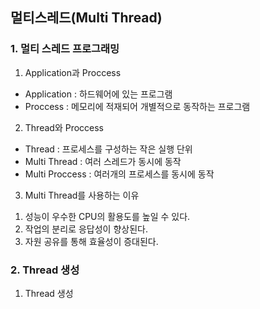 ## 멀티스레드(Multi Thread)

### 1. 멀티 스레드 프로그래밍  
1. Application과 Proccess  
- Application : 하드웨어에 있는 프로그램  
- Proccess : 메모리에 적재되어 개별적으로 동작하는 프로그램  

2. Thread와 Proccess  
- Thread : 프로세스를 구성하는 작은 실행 단위  
- Multi Thread : 여러 스레드가 동시에 동작  
- Multi Proccess : 여러개의 프로세스를 동시에 동작  

3. Multi Thread를 사용하는 이유  
1) 성능이 우수한 CPU의 활용도를 높일 수 있다.  
2) 작업의 분리로 응답성이 향상된다.
3) 자원 공유를 통해 효율성이 증대된다.  

### 2. Thread 생성  
1. Thread 생성